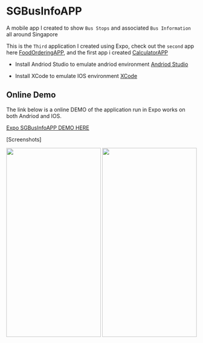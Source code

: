 # SGBusInfoAPP
A mobile app I created to show `Bus Stops` and associated `Bus Information` all around Singapore

This is the `Third` application I created using Expo, check out the `second` app here [FoodOrderingAPP](https://github.com/RoninSanta/Mobile_Project_2-FoodOrderingAPP), and the first app i created [CalculatorAPP](https://github.com/RoninSanta/Mobile_Project_1-CalculatorAPP)


- Install Andriod Studio to emulate andriod environment
[Andriod Studio](https://developer.android.com/studio)

- Install XCode to emulate IOS environment [XCode](https://developer.apple.com/xcode/)

## Online Demo ##
The link below is a online DEMO of the application run in Expo works on both Andriod and IOS.

[Expo SGBusInfoAPP DEMO HERE](https://snack.expo.dev/@joseph_shen/fyp-busarrivalapp?platform=ios)

[Screenshots]

<img src="https://github.com/RoninSanta/Mobile_Project_2-FoodMenuAPP/assets/109457795/f7768828-7762-48be-8e1b-9277724d2789" width="250" height="500">
<img src="https://github.com/RoninSanta/Mobile_Project_2-FoodMenuAPP/assets/109457795/a597333b-1d31-458a-acfd-bd696047914d" width="250" height="500">
